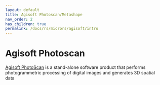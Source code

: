 ```yaml
---
layout: default
title: Agisoft Photoscan/Metashape
nav_order: 2
has_children: true
permalink: /docs/rs/micrors/agisoft/intro
---
```

# Agisoft Photoscan

[Agisoft PhotoScan](http://www.agisoft.com/) is a stand-alone software product that performs photogrammetric processing of digital images and generates 3D spatial data
